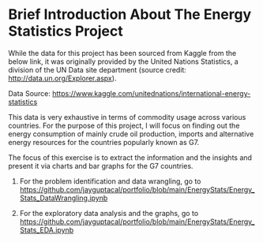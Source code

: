 <h1>Brief Introduction About The Energy Statistics Project</h1>

While the data for this project has been sourced from Kaggle from the below link, it was originally provided by 
the United Nations Statistics, a division of the UN Data site department (source credit: http://data.un.org/Explorer.aspx).

Data Source: https://www.kaggle.com/unitednations/international-energy-statistics

This data is very exhaustive in terms of commodity usage across various countries. For the purpose of this project, 
I will focus on finding out the energy consumption of mainly crude oil production, imports and alternative energy 
resources for the countries popularly known as G7.

The focus of this exercise is to extract the information and the insights and present it via charts and bar graphs 
for the G7 countries.

1. For the problem identification and data wrangling, 
go to https://github.com/jayguptacal/portfolio/blob/main/EnergyStats/Energy_Stats_DataWrangling.ipynb

2. For the exploratory data analysis and the graphs, 
go to https://github.com/jayguptacal/portfolio/blob/main/EnergyStats/Energy_Stats_EDA.ipynb
